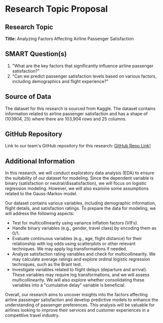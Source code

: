 # Research Topic Proposal

## Research Topic
**Title:** Analyzing Factors Affecting Airline Passenger Satisfaction

## SMART Question(s)
1. "What are the key factors that significantly influence airline passenger satisfaction?"
2. "Can we predict passenger satisfaction levels based on various factors, including demographics and flight experience?"

## Source of Data
The dataset for this research is sourced from Kaggle. The dataset contains information related to airline passenger satisfaction and has a shape of (103904, 25) where there are 103,904 rows and 25 columns.

## GitHub Repository
Link to our team's GitHub repository for this research: [GitHub Repo Link](https://github.com/parv-bhargava/DATS_6101_13_mid_term_project)]

## Additional Information
In this research, we will conduct exploratory data analysis (EDA) to ensure the suitability of our dataset for modeling. Since the dependent variable is binary (satisfaction or neutral/dissatisfaction), we will focus on logistic regression modeling. However, we will also examine some assumptions related to the Gauss-Markov model.

Our dataset contains various variables, including demographic information, flight details, and satisfaction ratings. To prepare the data for modeling, we will address the following aspects:
- Test for multicollinearity using variance inflation factors (VIFs).
- Handle binary variables (e.g., gender, travel class) by encoding them as 0/1.
- Evaluate continuous variables (e.g., age, flight distance) for their relationship with log odds using scatterplots or other relevant techniques. We may apply log transformations if needed.
- Analyze satisfaction rating variables and check for multicollinearity. We may calculate average ratings and explore ordinal logistic regression techniques, such as the Brant test.
- Investigate variables related to flight delays (departure and arrival). These variables may require log transformations, and we will assess multicollinearity. We will also explore whether consolidating these variables into a "cumulative delay" variable is beneficial.

Overall, our research aims to uncover insights into the factors affecting airline passenger satisfaction and develop predictive models to enhance the understanding of passenger preferences. This analysis will be valuable for airlines looking to improve their services and customer experiences in a competitive travel industry.
